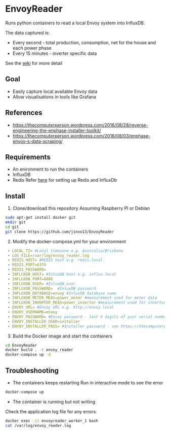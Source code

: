 # EnvoyReader
Runs python containers to read a local Envoy system into InfluxDB.

The data captured is:
* Every second - total production, consumption, net for the house and each power phase
* Every 15 minutes - inverter specific data

See the [wiki](https://github.com/jinxo13/EnvoyReader/wiki) for more detail

## Goal
- Easily capture local available Envoy data
- Allow visualisations in tools like Grafana

## References
* https://thecomputerperson.wordpress.com/2016/08/28/reverse-engineering-the-enphase-installer-toolkit/
* https://thecomputerperson.wordpress.com/2016/08/03/enphase-envoy-s-data-scraping/

## Requirements
- An enironment to run the containers
- InfluxDB
- Redis
Refer [here](https://github.com/jinxo13/EnvoyReader/wiki/Setup-InfluxDb-and-Redis-containers) for setting up Redis and InfluxDb

## Install
1. Clone/download this repository
Assuming Raspberry PI or Debian
```sh
sudo apt-get install docker git
mkdir git
cd git
git clone https://github.com/jinxo13/EnvoyReader
```
2. Modify the docker-compose.yml for your environment
```yml
 - LOCAL_TZ= #Local timezone e.g. Australia/Brisbane
 - LOG_FILE=/var/log/envoy_reader.log
 - REDIS_HOST= #REDIS host e.g. redis.local
 - REDIS_PORT=6379
 - REDIS_PASSWORD=
 - INFLUXDB_HOST= #InluxDB host e.g. influx.local
 - INFLUXDB_PORT=8086
 - INFLUXDB_USER= #InluxDB user
 - INFLUXDB_PASSWORD=  #InluxDB password
 - INFLUXDB_DATABASE=envoy #InluxDB database name
 - INFLUXDB_METER_MEAS=power_meter #measurement used for meter data
 - INFLUXDB_INVERTER_MEAS=power_inverter #measurement used for inverter data
 - ENVOY_URL= #Envoy URL e.g. http://envoy.local
 - ENVOY_USERNAME=envoy
 - ENVOY_PASSWORD= #Envoy password - last 6 digits of your serial number - see https://enphase.com/en-au/support/how-do-i-update-password-my-home-wi-fi-network
 - ENVOY_INSTALLER_USER=installer
 - ENVOY_INSTALLER_PASS= #Installer password - see https://thecomputerperson.wordpress.com/2016/08/28/reverse-engineering-the-enphase-installer-toolkit/
```
3. Build the Docker image and start the containers
```sh
cd EnvoyReader
docker build . -t envoy_reader
docker-compose up -d
```
## Troubleshooting
* The containers keeps restarting
Run in interactive mode to see the error
```sh
docker-compose up
```

* The container is running but not writing

Check the application log file for any errors.
```sh
docker exec -it envoyreader_worker_1 bash
cat /var/log/envoy_reader.log
```
